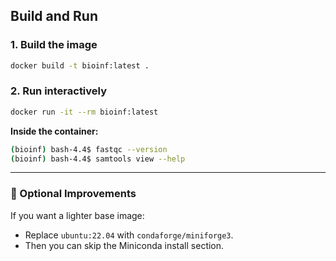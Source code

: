 ## Build and Run

### 1. Build the image
```bash
docker build -t bioinf:latest .
```

### 2. Run interactively
```bash
docker run -it --rm bioinf:latest
```

**Inside the container:**
```bash
(bioinf) bash-4.4$ fastqc --version
(bioinf) bash-4.4$ samtools view --help
```

---

### 🧱 Optional Improvements

If you want a lighter base image:
- Replace `ubuntu:22.04` with `condaforge/miniforge3`.
- Then you can skip the Miniconda install section.
